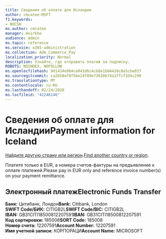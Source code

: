 ```yaml
---
title: Сведения об оплате для Исландии
author: cmcatee-MSFT
f1.keywords:
- NOCSH
ms.author: cmcatee
manager: mnirkhe
audience: Admin
ms.topic: reference
ms.service: o365-administration
ms.collection: Adm_Commerce_Pay
localization_priority: Normal
description: Узнайте, где отправить платеж за подписку.
ROBOTS: NOINDEX, NOFOLLOW
ms.openlocfilehash: 9d1434e984ce041d6c4cb8e1b04410c0a5cbe037
ms.sourcegitcommit: ca2b58ef8f5be24f09e73620b74a1ffcf2d4c290
ms.translationtype: MT
ms.contentlocale: ru-RU
ms.lasthandoff: 02/24/2020
ms.locfileid: "42246146"
---
```

# <a name="payment-information-for-iceland"></a><span data-ttu-id="f3c98-103">Сведения об оплате для Исландии</span><span class="sxs-lookup"><span data-stu-id="f3c98-103">Payment information for Iceland</span></span>

<span data-ttu-id="f3c98-104">[Найдите другую страну или регион](../billing-and-payments/pay-for-your-subscription.md).</span><span class="sxs-lookup"><span data-stu-id="f3c98-104">[Find another country or region](../billing-and-payments/pay-for-your-subscription.md).</span></span>

<span data-ttu-id="f3c98-105">Платите только в EUR, а номера счетов-фактуры на предъявление к оплате платежей.</span><span class="sxs-lookup"><span data-stu-id="f3c98-105">Please pay in EUR only and reference invoice number(s) on your payment remittance.</span></span>

## <a name="electronic-funds-transfer"></a><span data-ttu-id="f3c98-106">Электронный платеж</span><span class="sxs-lookup"><span data-stu-id="f3c98-106">Electronic Funds Transfer</span></span>

<span data-ttu-id="f3c98-107">**Банк:** Цитибанк, Лондон</span><span class="sxs-lookup"><span data-stu-id="f3c98-107">**Bank:** Citibank, London</span></span>  
<span data-ttu-id="f3c98-108">**SWIFT Code/БИК:** CITIGB2L</span><span class="sxs-lookup"><span data-stu-id="f3c98-108">**SWIFT Code/BIC:** CITIGB2L</span></span>  
<span data-ttu-id="f3c98-109">**IBAN:** GB31CITI18500812207591</span><span class="sxs-lookup"><span data-stu-id="f3c98-109">**IBAN:** GB31CITI18500812207591</span></span>  
<span data-ttu-id="f3c98-110">**Код сортировки:** 185008</span><span class="sxs-lookup"><span data-stu-id="f3c98-110">**SORT Code:** 185008</span></span>  
<span data-ttu-id="f3c98-111">**Номер счета:** 12207591</span><span class="sxs-lookup"><span data-stu-id="f3c98-111">**Account Number:** 12207591</span></span>  
<span data-ttu-id="f3c98-112">**Имя учетной записи:** КОРПОРАЦИ</span><span class="sxs-lookup"><span data-stu-id="f3c98-112">**Account Name:** MICROSOFT</span></span>